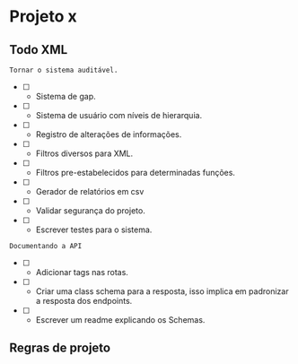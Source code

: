 # Projeto x

## Todo XML

```text
Tornar o sistema auditável.
```

- [ ] - Sistema de gap.

- [ ] - Sistema de usuário com níveis de hierarquia.

- [ ] - Registro de alterações de informações.

- [ ] - Filtros diversos para XML.

- [ ] - Filtros pre-estabelecidos para determinadas funções.

- [ ] - Gerador de relatórios em csv

- [ ] - Validar segurança do projeto.

- [ ] - Escrever testes para o sistema.

```text
Documentando a API
```

- [ ] - Adicionar tags nas rotas.

- [ ] - Criar uma class schema para a resposta, isso implica em padronizar a resposta dos endpoints.

- [ ] - Escrever um readme explicando os Schemas.

## Regras de projeto
